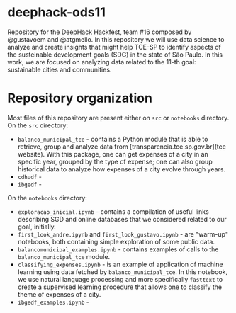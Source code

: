 # deephack-ods11
Repository for the DeepHack Hackfest, team #16 composed by @gustavoem and @atgmello. In this repository we will use data science to analyze and create insights that might help TCE-SP to identify aspects of the susteinable development goals (SDG) in the state of São Paulo. In this work, we are focused on analyzing data related to the 11-th goal: sustainable cities and communities.

# Repository organization
Most files of this repository are present either on `src` or `notebooks` directory. 
On the `src` directory:
* `balanco_municipal_tce` - contains a Python module that is able to retrieve, group and analyze data from [transparencia.tce.sp.gov.br](tce website). With this package, one can get expenses of a city in an specific year, grouped by
the type of expense; one can also group historical data to analyze how expenses of a city evolve through years.
* `cdhudf` - 
* `ibgedf` - 

On the `notebooks` directory:
* `exploracao_inicial.ipynb` - contains a compilation of useful links describing SGD and online databases that we considered related to our goal, initially.
* `first_look_andre.ipynb` and `first_look_gustavo.ipynb` - are "warm-up" notebooks, both containing simple exploration of some public data.
* `balancomunicipal_examples.ipynb` - contains examples of calls to the `balanco_municipal_tce` module.
* `classifying_expenses.ipynb` - is an example of application of machine learning using data fetched by `balanco_municipal_tce`. In this notebook, we use natural language processing and more specifically ```fasttext``` to create a supervised learning procedure that allows one to classify the theme of expenses of a city.
* `ibgedf_examples.ipynb` - 
